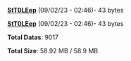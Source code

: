 [**StT0LEep**](/data/StT0LEep.txt) (09/02/23 - 02:46)- 43 bytes

[**StT0LEep**](/data/StT0LEep.txt) (09/02/23 - 02:46)- 43 bytes

**Total Datas**: 9017

**Total Size**: 58.92 MB / 58.9 MB